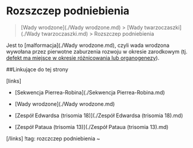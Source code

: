 # Rozszczep podniebienia

> [Wady wrodzone](./Wady wrodzone.md) > [Wady twarzoczaszki](./Wady twarzoczaszki.md) > Rozszczep podniebienia

Jest to [malformacja](./Wady wrodzone.md), czyli wada wrodzona wywołana przez pierwotne zaburzenia rozwoju w okresie zarodkowym (tj. <u>defekt ma miejsce w okresie różnicowania lub organogenezy</u>).



##Linkujące do tej strony

[links]

- [Sekwencja Pierrea-Robina](./Sekwencja Pierrea-Robina.md)

- [Wady wrodzone](./Wady wrodzone.md)

- [Zespół Edwardsa (trisomia 18)](./Zespół Edwardsa (trisomia 18).md)

- [Zespół Pataua (trisomia 13)](./Zespół Pataua (trisomia 13).md)


[/links]
!tag: rozczczep podniebienia
~

